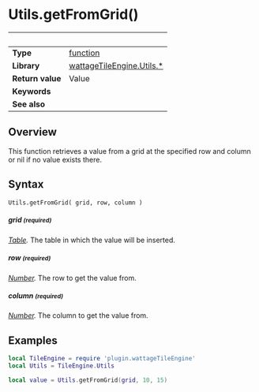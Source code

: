 # Utils.getFromGrid()

|                      | &nbsp;
| -------------------- | ---------------------------------------------------------------
| __Type__             | [function](http://docs.coronalabs.com/api/type/Function.html)
| __Library__          | [wattageTileEngine.Utils.*](lib_utils.markdown)
| __Return value__     | Value
| __Keywords__         |
| __See also__         |


## Overview

This function retrieves a value from a grid at the specified row and
column or nil if no value exists there.


## Syntax

	Utils.getFromGrid( grid, row, column )

##### grid <small>(required)</small>
_[Table](http://docs.coronalabs.com/api/type/Table.html)._
The table in which the value will be inserted.

##### row <small>(required)</small>
_[Number](https://docs.coronalabs.com/api/type/Number.html)._
The row to get the value from.

##### column <small>(required)</small>
_[Number](https://docs.coronalabs.com/api/type/Number.html)._
The column to get the value from.


## Examples

``````lua
local TileEngine = require 'plugin.wattageTileEngine'
local Utils = TileEngine.Utils

local value = Utils.getFromGrid(grid, 10, 15)
``````